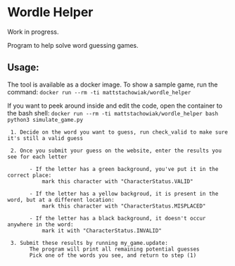 # Wordle Helper

Work in progress.

Program to help solve word guessing games.

## Usage:

The tool is available as a docker image.
To show a sample game, run the command:
`docker run --rm -ti mattstachowiak/wordle_helper`

If you want to peek around inside and edit the code, open the container to the bash shell:
`docker run --rm -ti mattstachowiak/wordle_helper bash`
`python3 simulate_game.py`

```
 1. Decide on the word you want to guess, run check_valid to make sure it's still a valid guess

 2. Once you submit your guess on the website, enter the results you see for each letter

       - If the letter has a green background, you've put it in the correct place:
           mark this character with "CharacterStatus.VALID"

       - If the letter has a yellow backgroud, it is present in the word, but at a different location:
           mark this character with "CharacterStatus.MISPLACED"

       - If the letter has a black background, it doesn't occur anywhere in the word:
           mark it with "CharacterStatus.INVALID"

 3. Submit these results by running my_game.update:
       The program will print all remaining potential guesses
       Pick one of the words you see, and return to step (1)
```

